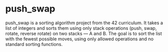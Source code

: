 # push_swap
push_swap is a sorting algorithm project from the 42 curriculum. It takes a list of integers and sorts them using only stack operations (push, swap, rotate, reverse rotate) on two stacks — A and B. The goal is to sort the list with the fewest possible moves, using only allowed operations and no standard sorting functions.
